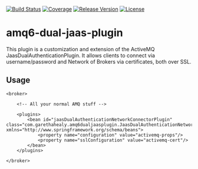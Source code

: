 [![Build Status](https://travis-ci.org/garethahealy/amq6-dual-jaas-plugin.svg?branch=master)](https://travis-ci.org/garethahealy/amq6-dual-jaas-plugin)
[![Coverage](https://sonarqube.com/api/badges/measure?key=com.garethahealy.amq6-dual-jaas-plugin:amq6-dual-jaas-plugin-parent&metric=coverage)](https://sonarcloud.io/dashboard?id=com.garethahealy.amq6-dual-jaas-plugin%3Aamq6-dual-jaas-plugin-parent)
[![Release Version](https://img.shields.io/maven-central/v/com.garethahealy.amq6-dual-jaas-plugin/amq6-dual-jaas-plugin-parent.svg?maxAge=2592000)](https://mvnrepository.com/artifact/com.garethahealy.amq6-dual-jaas-plugin/amq6-dual-jaas-plugin-parent)
[![License](https://img.shields.io/hexpm/l/plug.svg?maxAge=2592000)]()

# amq6-dual-jaas-plugin
This plugin is a customization and extension of the ActiveMQ JaasDualAuthenticationPlugin.
It allows clients to connect via username/password and Network of Brokers via certificates, both over SSL.

## Usage

    <broker>
    
        <!-- All your normal AMQ stuff -->
        
        <plugins>
            <bean id="jaasDualAuthenticationNetworkConnectorPlugin" class="com.garethahealy.amq6dualjaasplugin.JaasDualAuthenticationNetworkConnectorPlugin" xmlns="http://www.springframework.org/schema/beans">
                <property name="configuration" value="activemq-props"/>
                <property name="sslConfiguration" value="activemq-cert"/>
            </bean>
        </plugins>
        
    </broker>
